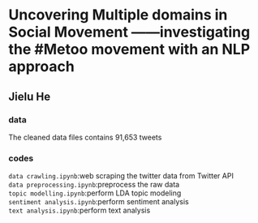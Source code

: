 # Uncovering Multiple domains in Social Movement ——investigating the #Metoo movement with an NLP approach
## Jielu He
### data
The cleaned data files contains 91,653 tweets

### codes
`data crawling.ipynb`:web scraping the twitter data from Twitter API<br>
`data preprocessing.ipynb`:preprocess the raw data<br>
`topic modelling.ipynb`:perform LDA topic modeling<br>
`sentiment analysis.ipynb`:perform sentiment analysis<br>
`text analysis.ipynb`:perform text analysis<br>

